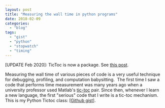 ```yaml
---
layout: post
title: "Measuring the wall time in python programs"
date: 2018-02-09
categories: 
  - "blog"
tags: 
  - "gist"
  - "python"
  - "stopwatch"
  - "timing"
---
```


\[UPDATE Feb 2020\]: TicToc is now a package. See [this post](https://gorelik.net/2020/02/10/tictoc-a-flexible-and-straightforward-stopwatch-library-for-python/).

Measuring the wall time of various pieces of code is a very useful technique for debugging, profiling, and computation babysitting.  The first time I saw a code that performs time measurement was many years ago when a university professor used Matlab's [tic-toc](https://www.mathworks.com/help/matlab/ref/tic.html?requestedDomain=true) pair. Since then, whenever I learn a new language, the first "serious" code that I write is a tic-toc mechanism. This is my Python Tictoc class: \[[Github gist](https://gist.github.com/bgbg/61451bc9332659be32ca)\].
